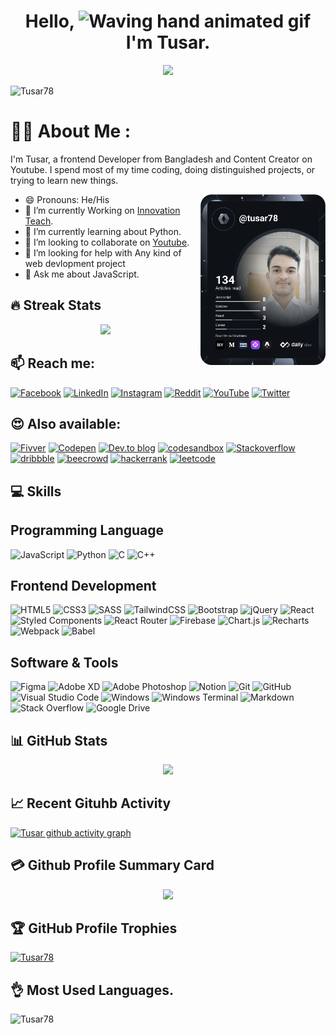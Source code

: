 <h1 align="center"> Hello, <img src="https://raw.githubusercontent.com/nixin72/nixin72/master/wave.gif" 
         alt="Waving hand animated gif"
         height="45"
         width="45" /> I'm Tusar.</h1>
         
  <p align="center">
  <a href="https://github.com/DenverCoder1/readme-typing-svg"><img src="https://readme-typing-svg.herokuapp.com?lines=Passionate+Self-Learner;Always%20learning%20new%20things&center=true&width=500&height=50"></a>
</p>

         
<p align="left"> <img src="https://komarev.com/ghpvc/?username=Tusar78&style=for-the-badge&label=PROFILE+VIEWS" alt="Tusar78" /> </p>

# 💁‍♂️ About Me :
<p>I'm Tusar, a frontend Developer from Bangladesh and Content Creator on Youtube. I spend most of my time coding, doing distinguished projects, or trying to learn new things.</p>

<div>
<a href="https://app.daily.dev/tusar78"><img align="right" src="https://github.com/tusar78/tusar78/blob/main/devcard.svg" width="200" alt="Tusar's Dev Card"/></a>
</div>

- 😄 Pronouns: He/His
- 🔭 I’m currently Working on [Innovation Teach](https://www.facebook.com/InnoTeach78).
- 🌱 I’m currently learning about Python.
- 👯 I’m looking to collaborate on [Youtube](https://youtube.com/innovation-teach).
- 🤝 I’m looking for help with Any kind of web devlopment project
- 💬 Ask me about JavaScript.

## :fire: Streak Stats
<p align="center">
	<img src="https://github-readme-streak-stats.herokuapp.com/?user=Tusar78&theme=dark" />
</p>

## :mailbox: Reach me:
[![Facebook](https://img.shields.io/badge/Facebook-4267B2?style=for-the-badge&logo=facebook&logoColor=white)](https://facebook.com/tus78ar)
[![LinkedIn](https://img.shields.io/badge/LinkedIn-0077B5?style=for-the-badge&logo=linkedin&logoColor=white)](https://linkedin.com/in/Tusar78) 
[![Instagram](https://img.shields.io/badge/Instagram-E4405F?style=for-the-badge&logo=instagram&logoColor=white)](https://www.instagram.com/tus78ar/)
[![Reddit](https://img.shields.io/badge/Reddit-FF4500?style=for-the-badge&logo=reddit&logoColor=white)](https://reddit.com/user/Tusar78) 
[![YouTube](https://img.shields.io/badge/YouTube-FF0000?style=for-the-badge&logo=youtube&logoColor=white)](https://youtube.com/c/innovation-teach) 
[![Twitter](https://img.shields.io/twitter/follow/tusar78?logo=Twitter&style=for-the-badge)](https://twitter.com/tusar78)

## :heart_eyes: Also available:
[![Fivver](https://img.shields.io/badge/Fivver-00b22d?style=for-the-badge&logo=fivver&logoColor=white)](https://www.fiverr.com/tusar78)
[![Codepen](https://img.shields.io/badge/Codepen-000000?style=for-the-badge&logo=codepen&logoColor=white)](https://codepen.io/tusar78)
[![Dev.to blog](https://img.shields.io/badge/dev.to-0A0A0A?style=for-the-badge&logo=dev.to&logoColor=white)](https://dev.to/tusar78)
[![codesandbox](https://img.shields.io/badge/codesandbox-000000?style=for-the-badge&logo=codesandbox&logoColor=white)](https://codesandbox.io/dashboard/tusar78)
[![Stackoverflow](https://img.shields.io/badge/Stackoverflow-EF8236?style=for-the-badge&logo=stackoverflow&logoColor=white)](https://stackoverflow.com/users/10875758/tusar) 
[![dribbble](https://img.shields.io/badge/dribbble-ea4c89?style=for-the-badge&logo=dribbble&logoColor=white)](https://dribbble.com/tus78ar)
[![beecrowd](https://img.shields.io/badge/beecrowd-662483?style=for-the-badge&logo=beecrowd&logoColor=white)](https://www.beecrowd.com.br/judge/en/profile/417689)
[![hackerrank](https://img.shields.io/badge/hackerrank-39424E?style=for-the-badge&logo=hackerrank&logoColor=white)](https://www.hackerrank.com/tusarahmed141)
[![leetcode](https://img.shields.io/badge/leetcode-EEC108?style=for-the-badge&logo=leetcode&logoColor=white)](https://leetcode.com/Tusar78/)

## :computer: Skills

Programming Language
-
![JavaScript](https://img.shields.io/badge/javascript-%23323330.svg?style=for-the-badge&logo=javascript&logoColor=%23F7DF1E)
![Python](https://img.shields.io/badge/python-3670A0?style=for-the-badge&logo=python&logoColor=ffdd54)
![C](https://img.shields.io/badge/c-%2300599C.svg?style=for-the-badge&logo=c&logoColor=white)
![C++](https://img.shields.io/badge/c++-%2300599C.svg?style=for-the-badge&logo=c%2B%2B&logoColor=white)

Frontend Development
-
![HTML5](https://img.shields.io/badge/html5-%23E34F26.svg?style=for-the-badge&logo=html5&logoColor=white)
![CSS3](https://img.shields.io/badge/css3-%231572B6.svg?style=for-the-badge&logo=css3&logoColor=white)
![SASS](https://img.shields.io/badge/SASS-hotpink.svg?style=for-the-badge&logo=SASS&logoColor=white)
![TailwindCSS](https://img.shields.io/badge/tailwindcss-%2338B2AC.svg?style=for-the-badge&logo=tailwind-css&logoColor=white)
![Bootstrap](https://img.shields.io/badge/bootstrap-%23563D7C.svg?style=for-the-badge&logo=bootstrap&logoColor=white)
![jQuery](https://img.shields.io/badge/jquery-%230769AD.svg?style=for-the-badge&logo=jquery&logoColor=white)
![React](https://img.shields.io/badge/react-%2320232a.svg?style=for-the-badge&logo=react&logoColor=%2361DAFB)
![Styled Components](https://img.shields.io/badge/styled--components-DB7093?style=for-the-badge&logo=styled-components&logoColor=white)
![React Router](https://img.shields.io/badge/React_Router-CA4245?style=for-the-badge&logo=react-router&logoColor=white)
![Firebase](https://img.shields.io/badge/firebase-%23039BE5.svg?style=for-the-badge&logo=firebase)
![Chart.js](https://img.shields.io/badge/chart.js-F5788D.svg?style=for-the-badge&logo=chart.js&logoColor=white)
![Recharts](https://img.shields.io/badge/recharts-22b5bf?style=for-the-badge&logo=recharts&logoColor=white) 
![Webpack](https://img.shields.io/badge/webpack-%238DD6F9.svg?style=for-the-badge&logo=webpack&logoColor=black)
![Babel](https://img.shields.io/badge/Babel-F9DC3e?style=for-the-badge&logo=babel&logoColor=black)

Software & Tools
-
![Figma](https://img.shields.io/badge/figma-%23F24E1E.svg?style=for-the-badge&logo=figma&logoColor=white)
![Adobe XD](https://img.shields.io/badge/Adobe%20XD-470137?style=for-the-badge&logo=Adobe%20XD&logoColor=#FF61F6)
![Adobe Photoshop](https://img.shields.io/badge/adobe%20photoshop-%2331A8FF.svg?style=for-the-badge&logo=adobe%20photoshop&logoColor=white)
![Notion](https://img.shields.io/badge/Notion-%23000000.svg?style=for-the-badge&logo=notion&logoColor=white)
![Git](https://img.shields.io/badge/git-%23F05033.svg?style=for-the-badge&logo=git&logoColor=white)
![GitHub](https://img.shields.io/badge/github-%23121011.svg?style=for-the-badge&logo=github&logoColor=white)
![Visual Studio Code](https://img.shields.io/badge/Visual%20Studio%20Code-0078d7.svg?style=for-the-badge&logo=visual-studio-code&logoColor=white)
![Windows](https://img.shields.io/badge/Windows-0078D6?style=for-the-badge&logo=windows&logoColor=white)
![Windows Terminal](https://img.shields.io/badge/Windows%20Terminalt-%234D4D4D.svg?style=for-the-badge&logo=windows-terminal&logoColor=white)
![Markdown](https://img.shields.io/badge/markdown-%23000000.svg?style=for-the-badge&logo=markdown&logoColor=white)
![Stack Overflow](https://img.shields.io/badge/-Stackoverflow-FE7A16?style=for-the-badge&logo=stack-overflow&logoColor=white)
![Google Drive](https://img.shields.io/badge/Google%20Drive-4285F4?style=for-the-badge&logo=googledrive&logoColor=white)

## :bar_chart: GitHub Stats
<p align="center">	
	<img src="https://github-readme-stats.vercel.app/api?username=Tusar78&show_icons=true&theme=dark" />
</p>

## 📈 Recent Gituhb Activity
[![Tusar github activity graph](https://github-readme-activity-graph.vercel.app/graph?username=Tusar78&theme=react-dark)](https://github.com/Tusar78/github-readme-activity-graph)


## 💳 Github Profile Summary Card
<p align="center">
  <img src="https://github-profile-summary-cards.vercel.app/api/cards/profile-details?username=Tusar78&theme=dark"/>
</p>

## :trophy: GitHub Profile Trophies
<p align="left"> 
         <a href="https://github.com/ryo-ma/github-profile-trophy"><img src="https://github-profile-trophy.vercel.app/?username=Tusar78&theme=dark" alt="Tusar78" /></a> 
</p>

## :ok_hand: Most Used Languages.
<p>
	<img align="left" src="https://github-readme-stats.vercel.app/api/top-langs?username=Tusar78&show_icons=true&locale=en&layout=compact&theme=dark" alt="Tusar78" />
</p> 
